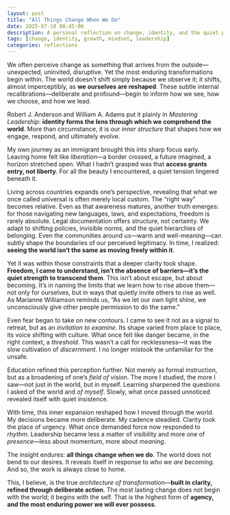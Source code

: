 ```yaml
---
layout: post
title: "All Things Change When We Do"
date: 2025-07-18 08:45:00
description: A personal reflection on change, identity, and the quiet power of internal transformation.
tags: [change, identity, growth, mindset, leadership]
categories: reflections
---
```


We often perceive change as something that arrives from the outside—unexpected, uninvited, disruptive. Yet the most enduring transformations begin within. The world doesn't shift simply because we observe it; it shifts, almost imperceptibly, as **we ourselves are reshaped**. These subtle internal recalibrations—deliberate and profound—begin to inform how we see, how we choose, and how we lead.

Robert J. Anderson and William A. Adams put it plainly in *Mastering Leadership*: **identity forms the lens through which we comprehend the world**. More than circumstance, it is our *inner structure* that shapes how we engage, respond, and ultimately evolve.

My own journey as an immigrant brought this into sharp focus early. Leaving home felt like *liberation*—a border crossed, a future imagined, a horizon stretched open. What I hadn’t grasped was that **access grants entry, not liberty**. For all the beauty I encountered, a quiet tension lingered beneath it.

Living across countries expands one’s perspective, revealing that what we once called universal is often merely local custom. The “right way” becomes relative. Even as that awareness matures, another truth emerges: for those navigating new languages, laws, and expectations, freedom is rarely absolute. Legal documentation offers structure, not certainty. We adapt to shifting policies, invisible norms, and the quiet hierarchies of belonging. Even the communities around us—warm and well-meaning—can subtly shape the boundaries of our perceived legitimacy. In time, I realized: **seeing the world isn’t the same as moving freely within it**.

Yet it was within those constraints that a deeper clarity took shape. **Freedom, I came to understand, isn’t the absence of barriers—it’s the quiet strength to transcend them**. This isn’t about escape, but about becoming. It’s in naming the limits that we learn how to rise above them—not only for ourselves, but in ways that quietly invite others to rise as well. As Marianne Williamson reminds us, “As we let our own light shine, we unconsciously give other people permission to do the same.”

Even fear began to take on new contours. I came to see it not as a signal to retreat, but as an *invitation to examine*. Its shape varied from place to place, its voice shifting with culture. What once felt like danger became, in the right context, a *threshold*. This wasn’t a call for recklessness—it was the slow cultivation of *discernment*. I no longer mistook the unfamiliar for the unsafe.

Education refined this perception further. Not merely as formal instruction, but as a broadening of one’s *field of vision*. The more I studied, the more I saw—not just in the world, but in myself. Learning sharpened the questions I asked of the world and *of myself*. Slowly, what once passed unnoticed revealed itself with quiet insistence.

With time, this inner expansion reshaped how I moved through the world. My decisions became more deliberate. My cadence steadied. Clarity took the place of urgency. What once demanded force now responded to *rhythm*. Leadership became less a matter of visibility and more one of *presence*—less about momentum, more about *meaning*.

The insight endures: **all things change when we do**. The world does not bend to our desires. It reveals itself in response to *who we are becoming*. And so, the work is always close to home.

This, I believe, is the true *architecture of transformation*—**built in clarity, refined through deliberate action**. The most lasting change does not begin with the world; it begins with the self. That is the highest form of **agency, and the most enduring power we will ever possess**.